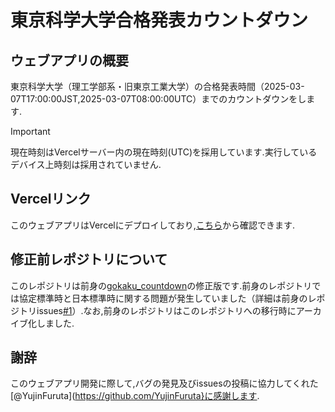 # 東京科学大学合格発表カウントダウン
## ウェブアプリの概要
東京科学大学（理工学部系・旧東京工業大学）の合格発表時間（2025-03-07T17:00:00JST,2025-03-07T08:00:00UTC）までのカウントダウンをします.
> [!IMPORTANT]
> 現在時刻はVercelサーバー内の現在時刻(UTC)を採用しています.実行しているデバイス上時刻は採用されていません.
## Vercelリンク
このウェブアプリはVercelにデプロイしており,[こちら](https://gokakuhappyo-tokyokagaku.vercel.app/)から確認できます.
## 修正前レポジトリについて
このレポジトリは前身の[gokaku_countdown](https://github.com/yunamaki3/gokaku_countdown)の修正版です.前身のレポジトリでは協定標準時と日本標準時に関する問題が発生していました（詳細は前身のレポジトリissues[#1](https://github.com/yunamaki3/gokaku_countdown/issues/1)）.なお,前身のレポジトリはこのレポジトリへの移行時にアーカイブ化しました.
## 謝辞
このウェブアプリ開発に際して,バグの発見及びissuesの投稿に協力してくれた[@YujinFuruta](https://github.com/YujinFuruta}に感謝します.
